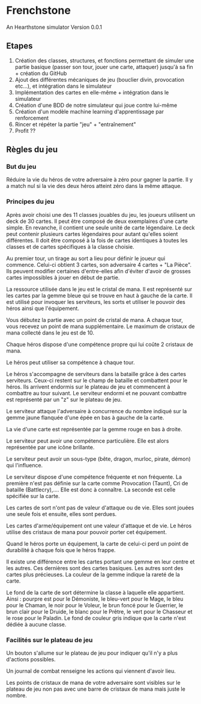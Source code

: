 # Frenchstone
An Hearthstone simulator
Version 0.0.1

<h2>Etapes</h2>

1. Création des classes, structures, et fonctions permettant de simuler une partie basique (passer son tour, jouer une carte, attaquer) jusqu'à sa fin + création du GitHub
2. Ajout des différentes mécaniques de jeu (bouclier divin, provocation etc...), et intégration dans le simulateur
3. Implémentation des cartes en elle-même + intégration dans le simulateur
4. Création d'une BDD de notre simulateur qui joue contre lui-même
5. Création d'un modèle machine learning d'apprentissage par renforcement 
6. Rincer et répéter la partie "jeu"  + "entraînement"
7. Profit ??

<h2>Règles du jeu</h2>
<h3>But du jeu</h3>
<p>Réduire la vie du héros de votre adversaire à zéro pour gagner la partie. Il y a match nul si la vie des deux héros atteint zéro dans la même attaque.</p>

<h3>Principes du jeu</h3>
<p>Après avoir choisi une des 11 classes jouables du jeu, les joueurs utilisent un deck de 30 cartes. Il peut être composé de deux exemplaires d'une carte simple. En revanche, il contient une seule unité de carte légendaire. Le deck peut contenir plusieurs cartes légendaires pour autant qu'elles soient différentes. Il doit être composé à la fois de cartes identiques à toutes les classes et de cartes spécifiques à la classe choisie.</p>
<p>Au premier tour, un tirage au sort a lieu pour définir le joueur qui commence. Celui-ci obtient 3 cartes, son adversaire 4 cartes + "La Pièce". Ils peuvent modifier certaines d'entre-elles afin d'éviter d'avoir de grosses cartes impossibles à jouer en début de partie.</p>

<p>La ressource utilisée dans le jeu est le cristal de mana. Il est représenté sur les cartes par la gemme bleue qui se trouve en haut à gauche de la carte. Il est utilisé pour invoquer les serviteurs, les sorts et utiliser le pouvoir des héros ainsi que l'équipement.</p>
<p>Vous débutez la partie avec un point de cristal de mana. A chaque tour, vous recevez un point de mana supplémentaire. Le maximum de cristaux de mana collecté dans le jeu est de 10.</p>
<p>Chaque héros dispose d'une compétence propre qui lui coûte 2 cristaux de mana.</p>
<p>Le héros peut utiliser sa compétence à chaque tour.</p>
<p>Le héros s'accompagne de serviteurs dans la bataille grâce à des cartes serviteurs. Ceux-ci restent sur le champ de bataille et combattent pour le héros. Ils arrivent endormis sur le plateau de jeu et commencent à combattre au tour suivant. Le serviteur endormi et ne pouvant combattre est représenté par un "z" sur le plateau de jeu.</p>
<p>Le serviteur attaque l'adversaire à concurrence du nombre indiqué sur la gemme jaune flanquée d'une épée en bas à gauche de la carte.</p>
<p>La vie d'une carte est représentée par la gemme rouge en bas à droite.</p>
<p>Le serviteur peut avoir une compétence particulière. Elle est alors représentée par une icône brillante.</p>
<p> Le serviteur peut avoir un sous-type (bête, dragon, murloc, pirate, démon) qui l'influence.</p>
<p>Le serviteur dispose d'une compétence fréquente et non fréquente. La première n'est pas définie sur la carte comme Provocation (Taunt), Cri de bataille (Battlecry),.... Elle est donc à connaître. La seconde est celle spécifiée sur la carte.</p>
<p>Les cartes de sort n'ont pas de valeur d'attaque ou de vie. Elles sont jouées une seule fois et ensuite, elles sont perdues.</p>
<p>Les cartes d'arme/équipement ont une valeur d'attaque et de vie. Le héros utilise des cristaux de mana pour pouvoir porter cet équipement.</p>
<p>Quand le héros porte un équipement, la carte de celui-ci perd un point de durabilité à chaque fois que le héros frappe.</p>
<p>Il existe une différence entre les cartes portant une gemme en leur centre et les autres. Ces dernières sont des cartes basiques. Les autres sont des cartes plus précieuses. La couleur de la gemme indique la rareté de la carte.</p>
<p>Le fond de la carte de sort détermine la classe à laquelle elle appartient. Ainsi : pourpre est pour le Démoniste, le bleu-vert pour le Mage, le bleu pour le Chaman, le noir pour le Voleur, le brun foncé pour le Guerrier, le brun clair pour le Druide, le blanc pour le Prêtre, le vert pour le Chasseur et le rose pour le Paladin. Le fond de couleur gris indique que la carte n'est dédiée à aucune classe.</p>

<h3>Facilités sur le plateau de jeu</h3>
<p>Un bouton s'allume sur le plateau de jeu pour indiquer qu'il n'y a plus d'actions possibles.</p>
<p>Un journal de combat renseigne les actions qui viennent d'avoir lieu.</p>
<p>Les points de cristaux de mana de votre adversaire sont visibles sur le plateau de jeu non pas avec une barre de cristaux de mana mais juste le nombre.</p>